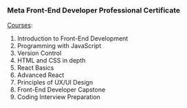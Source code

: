 ### Meta Front-End Developer Professional Certificate
[Courses](https://www.coursera.org/professional-certificates/meta-front-end-developer):
1. Introduction to Front-End Development
1. Programming with JavaScript
1. Version Control
1. HTML and CSS in depth
1. React Basics
1. Advanced React
1. Principles of UX/UI Design
1. Front-End Developer Capstone
1. Coding Interview Preparation
